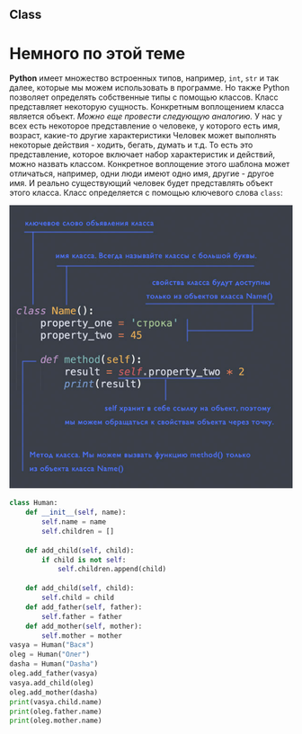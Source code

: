 ## Class
# Немного по этой теме
**Python** имеет множество встроенных типов, например, `int`, `str` и так далее, которые мы можем использовать в программе. Но также Python позволяет определять собственные типы с помощью классов. Класс представляет некоторую сущность. Конкретным воплощением класса является объект.
*Можно еще провести следующую аналогию.* У нас у всех есть некоторое представление о человеке, у которого есть имя, возраст, какие-то другие характеристики Человек может выполнять некоторые действия - ходить, бегать, думать и т.д. То есть это представление, которое включает набор характеристик и действий, можно назвать классом. Конкретное воплощение этого шаблона может отличаться, например, одни люди имеют одно имя, другие - другое имя. И реально существующий человек будет представлять объект этого класса.
Класс определяется с помощью ключевого слова `class`:

![Картина](/image2.png.jpg)

```Python
class Human:
    def __init__(self, name):
        self.name = name
        self.children = []

    def add_child(self, child):
        if child is not self:
            self.children.append(child)

    def add_child(self, child):
        self.child = child
    def add_father(self, father):
        self.father = father
    def add_mother(self, mother):
        self.mother = mother
vasya = Human("Вася")
oleg = Human("Олег")
dasha = Human("Dasha")
oleg.add_father(vasya)
vasya.add_child(oleg)
oleg.add_mother(dasha)
print(vasya.child.name)
print(oleg.father.name)
print(oleg.mother.name)


